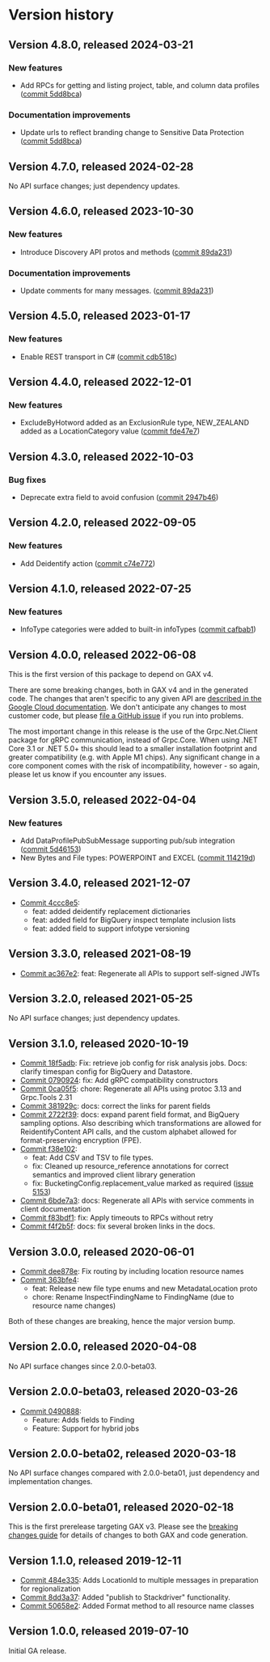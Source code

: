 # Version history

## Version 4.8.0, released 2024-03-21

### New features

- Add RPCs for getting and listing project, table, and column data profiles ([commit 5dd8bca](https://github.com/googleapis/google-cloud-dotnet/commit/5dd8bca0b4def432d3c7714d21947a2632208431))

### Documentation improvements

- Update urls to reflect branding change to Sensitive Data Protection ([commit 5dd8bca](https://github.com/googleapis/google-cloud-dotnet/commit/5dd8bca0b4def432d3c7714d21947a2632208431))

## Version 4.7.0, released 2024-02-28

No API surface changes; just dependency updates.

## Version 4.6.0, released 2023-10-30

### New features

- Introduce Discovery API protos and methods ([commit 89da231](https://github.com/googleapis/google-cloud-dotnet/commit/89da231f9973f8f481d10251f598e44b8c9e50cf))

### Documentation improvements

- Update comments for many messages. ([commit 89da231](https://github.com/googleapis/google-cloud-dotnet/commit/89da231f9973f8f481d10251f598e44b8c9e50cf))

## Version 4.5.0, released 2023-01-17

### New features

- Enable REST transport in C# ([commit cdb518c](https://github.com/googleapis/google-cloud-dotnet/commit/cdb518c3524106ea73f0e546557a0180589ca3b0))

## Version 4.4.0, released 2022-12-01

### New features

- ExcludeByHotword added as an ExclusionRule type, NEW_ZEALAND added as a LocationCategory value ([commit fde47e7](https://github.com/googleapis/google-cloud-dotnet/commit/fde47e7a0e12822bfae2fc17fe0040c1a7b04202))

## Version 4.3.0, released 2022-10-03

### Bug fixes

- Deprecate extra field to avoid confusion ([commit 2947b46](https://github.com/googleapis/google-cloud-dotnet/commit/2947b46a8e23cbbc7187d1573e567373cc8d6968))

## Version 4.2.0, released 2022-09-05

### New features

- Add Deidentify action ([commit c74e772](https://github.com/googleapis/google-cloud-dotnet/commit/c74e77280744b8cfe3827bdbc152889cf96fbb17))

## Version 4.1.0, released 2022-07-25

### New features

- InfoType categories were added to built-in infoTypes ([commit cafbab1](https://github.com/googleapis/google-cloud-dotnet/commit/cafbab1089c725e668ebb6abaa28045e45382162))

## Version 4.0.0, released 2022-06-08

This is the first version of this package to depend on GAX v4.

There are some breaking changes, both in GAX v4 and in the generated
code. The changes that aren't specific to any given API are [described in the Google Cloud
documentation](https://cloud.google.com/dotnet/docs/reference/help/breaking-gax4).
We don't anticipate any changes to most customer code, but please [file a
GitHub issue](https://github.com/googleapis/google-cloud-dotnet/issues/new/choose)
if you run into problems.

The most important change in this release is the use of the Grpc.Net.Client package
for gRPC communication, instead of Grpc.Core. When using .NET Core 3.1 or .NET 5.0+
this should lead to a smaller installation footprint and greater compatibility (e.g.
with Apple M1 chips). Any significant change in a core component comes with the risk
of incompatibility, however - so again, please let us know if you encounter any
issues.
## Version 3.5.0, released 2022-04-04

### New features

- Add DataProfilePubSubMessage supporting pub/sub integration ([commit 5d46153](https://github.com/googleapis/google-cloud-dotnet/commit/5d461532af7674d5494ee29dfb9867897910b347))
- New Bytes and File types: POWERPOINT and EXCEL ([commit 114219d](https://github.com/googleapis/google-cloud-dotnet/commit/114219d198dc22acfd4fdf2839e3bda6bc7f17af))

## Version 3.4.0, released 2021-12-07

- [Commit 4ccc8e5](https://github.com/googleapis/google-cloud-dotnet/commit/4ccc8e5):
  - feat: added deidentify replacement dictionaries
  - feat: added field for BigQuery inspect template inclusion lists
  - feat: added field to support infotype versioning

## Version 3.3.0, released 2021-08-19

- [Commit ac367e2](https://github.com/googleapis/google-cloud-dotnet/commit/ac367e2): feat: Regenerate all APIs to support self-signed JWTs

## Version 3.2.0, released 2021-05-25

No API surface changes; just dependency updates.

## Version 3.1.0, released 2020-10-19

- [Commit 18f5adb](https://github.com/googleapis/google-cloud-dotnet/commit/18f5adb): Fix: retrieve job config for risk analysis jobs. Docs: clarify timespan config for BigQuery and Datastore.
- [Commit 0790924](https://github.com/googleapis/google-cloud-dotnet/commit/0790924): fix: Add gRPC compatibility constructors
- [Commit 0ca05f5](https://github.com/googleapis/google-cloud-dotnet/commit/0ca05f5): chore: Regenerate all APIs using protoc 3.13 and Grpc.Tools 2.31
- [Commit 381929c](https://github.com/googleapis/google-cloud-dotnet/commit/381929c): docs: correct the links for parent fields
- [Commit 2722f39](https://github.com/googleapis/google-cloud-dotnet/commit/2722f39): docs: expand parent field format, and BigQuery sampling options. Also describing which transformations are allowed for ReidentifyContent API calls, and the custom alphabet allowed for format-preserving encryption (FPE).
- [Commit f38e102](https://github.com/googleapis/google-cloud-dotnet/commit/f38e102):
  - feat: Add CSV and TSV to file types.
  - fix: Cleaned up resource_reference annotations for correct semantics and improved client library generation
  - fix: BucketingConfig.replacement_value marked as required ([issue 5153](https://github.com/googleapis/google-cloud-dotnet/issues/5153))
- [Commit 6bde7a3](https://github.com/googleapis/google-cloud-dotnet/commit/6bde7a3): docs: Regenerate all APIs with service comments in client documentation
- [Commit f83bdf1](https://github.com/googleapis/google-cloud-dotnet/commit/f83bdf1): fix: Apply timeouts to RPCs without retry
- [Commit f4f2b5f](https://github.com/googleapis/google-cloud-dotnet/commit/f4f2b5f): docs: fix several broken links in the docs.

## Version 3.0.0, released 2020-06-01

- [Commit dee878e](https://github.com/googleapis/google-cloud-dotnet/commit/dee878e): Fix routing by including location resource names
- [Commit 363bfe4](https://github.com/googleapis/google-cloud-dotnet/commit/363bfe4):
  - feat: Release new file type enums and new MetadataLocation proto
  - chore: Rename InspectFindingName to FindingName (due to resource name changes)

Both of these changes are breaking, hence the major version bump.

## Version 2.0.0, released 2020-04-08

No API surface changes since 2.0.0-beta03.

## Version 2.0.0-beta03, released 2020-03-26

- [Commit 0490888](https://github.com/googleapis/google-cloud-dotnet/commit/0490888):
  - Feature: Adds fields to Finding
  - Feature: Support for hybrid jobs

## Version 2.0.0-beta02, released 2020-03-18

No API surface changes compared with 2.0.0-beta01, just dependency
and implementation changes.

## Version 2.0.0-beta01, released 2020-02-18

This is the first prerelease targeting GAX v3. Please see the [breaking changes
guide](https://cloud.google.com/dotnet/docs/reference/help/breaking-gax2)
for details of changes to both GAX and code generation.

## Version 1.1.0, released 2019-12-11

- [Commit 484e335](https://github.com/googleapis/google-cloud-dotnet/commit/484e335): Adds LocationId to multiple messages in preparation for regionalization
- [Commit 8dd3a37](https://github.com/googleapis/google-cloud-dotnet/commit/8dd3a37): Added "publish to Stackdriver" functionality.
- [Commit 50658e2](https://github.com/googleapis/google-cloud-dotnet/commit/50658e2): Added Format method to all resource name classes

## Version 1.0.0, released 2019-07-10

Initial GA release.
